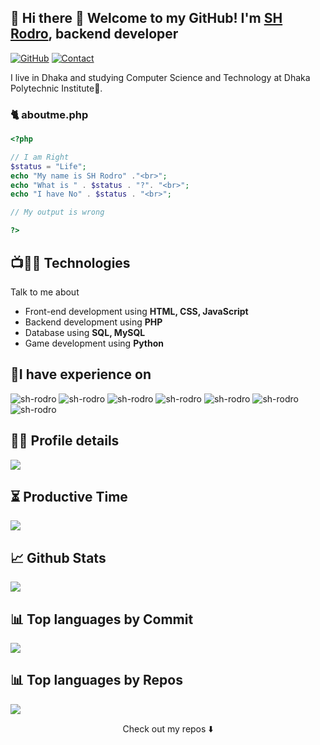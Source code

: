 ## 🧭 Hi there 👋 Welcome to my GitHub! I'm <a href="https://sh-rodro.github.io">SH Rodro</a>, backend developer


[![GitHub](https://img.shields.io/badge/SUPPORT%20AT-GITHUB-blue?style=for-the-badge&logo=github)](https://github.com/sh-rodro)
[![Contact](https://img.shields.io/badge/CONTACT-GMAIL-yellow?style=for-the-badge&logo=gmail&logoColor=white)](mailto:sakhawatrodro@gmail.com)
 

I live in Dhaka and studying Computer Science and Technology at Dhaka Polytechnic Institute🏫.  


### 🐈 aboutme.php

```php
<?php

// I am Right
$status = "Life";
echo "My name is SH Rodro" ."<br>";
echo "What is " . $status . "?". "<br>";
echo "I have No" . $status . "<br>";

// My output is wrong

?> 

```


## 📺👨‍💻 Technologies
Talk to me about
- Front-end development using **HTML, CSS, JavaScript**
- Backend development using **PHP**
- Database using **SQL, MySQL**
- Game development using **Python**

## 🏅I have experience on

<img src="https://img.shields.io/badge/python-3670A0?style=for-the-badge&logo=python&logoColor=ffdd54" alt="sh-rodro"><img/>
<img src="https://img.shields.io/badge/HTML-239120?style=for-the-badge&logo=html5&logoColor=white" alt="sh-rodro" ><img/>
<img src="https://img.shields.io/badge/CSS-239120?&style=for-the-badge&logo=css3&logoColor=white" alt="sh-rodro" ><img/>
<img src="https://img.shields.io/badge/JavaScript-323330?style=for-the-badge&logo=javascript&logoColor=F7DF1E" alt="sh-rodro" ><img/>
<img src="https://img.shields.io/badge/PHP-777BB4?style=for-the-badge&logo=php&logoColor=white" alt="sh-rodro" ><img/>
<img src="https://img.shields.io/badge/mysql-5E5C5C?style=for-the-badge&logo=mysql&logoColor=white" alt="sh-rodro" ><img/>
<img src="https://img.shields.io/badge/bootstrap-3670A0?style=for-the-badge&logo=bootstrap&logoColor=white" alt="sh-rodro"><img/>

## 👨‍💻 Profile details

![](http://github-profile-summary-cards.vercel.app/api/cards/profile-details?username=sh-rodro&theme=github)


## ⏳ Productive Time

![](http://github-profile-summary-cards.vercel.app/api/cards/productive-time?username=sh-rodro&theme=github&utcOffset=8)

## 📈 Github Stats

![](http://github-profile-summary-cards.vercel.app/api/cards/stats?username=sh-rodro&theme=github)

## 📊 Top languages by Commit

![](http://github-profile-summary-cards.vercel.app/api/cards/most-commit-language?username=sh-rodro&theme=github)

## 📊 Top languages by Repos

![](http://github-profile-summary-cards.vercel.app/api/cards/repos-per-language?username=sh-rodro&theme=github)



<p align="center">
Check out my repos ⬇️  
</p>


